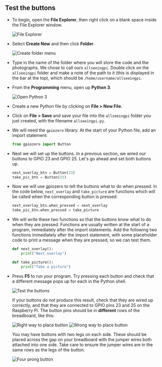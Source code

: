 ## Test the buttons

- To begin, open the **File Explorer**, then right click on a blank space inside the File Explorer window.

    ![File Explorer](images/file-explorer.png)

- Select **Create New** and then click **Folder**. 

    ![Create folder menu](images/create-folder.png)

- Type in the name of the folder where you will store the code and the photographs. We chose to call ours `allseeingpi`. Double click on the `allseeingpi` folder and make a note of the path to it (this is displayed in the bar at the top), which should be `/home/username/allseeingpi`.

- From the **Programming** menu, open up **Python 3**.

    ![Open Python 3](images/python3-app-menu.png)

- Create a new Python file by clicking on **File > New File**.

- Click on **File > Save** and save your file into the `allseeingpi` folder you just created, with the filename `allseeingpi.py`.

- We will need the `gpiozero` library. At the start of your Python file, add an import statement:

    ```python
    from gpiozero import Button
    ```

- Next we will set up the buttons. In a previous section, we wired our buttons to GPIO 23 and GPIO 25. Let's go ahead and set both buttons up.

    ```python
    next_overlay_btn = Button(23)
    take_pic_btn = Button(25)
    ```

- Now we will use gpiozero to tell the buttons what to do when pressed. In the code below, `next_overlay` and `take_picture` are functions which will be called when the corresponding button is pressed:

    ```python
    next_overlay_btn.when_pressed = next_overlay
    take_pic_btn.when_pressed = take_picture
    ```

- We will write these two functions so that the buttons know what to do when they are pressed. Functions are usually written at the start of a program, immediately after the import statements. Add the following two functions immediately after the import statement, with some placeholder code to print a message when they are pressed, so we can test them.

    ```python
    def next_overlay():
        print("Next overlay")

    def take_picture():
        print("Take a picture")
    ```

- Press **F5** to run your program. Try pressing each button and check that a different message pops up for each in the Python shell.

    ![Test the buttons](images/test-buttons.png)

    If your buttons do not produce this result, check that they are wired up correctly, and that they are connected to GPIO pins 23 and 25 on the Raspberry Pi. The button pins should be in **different** rows of the breadboard, like this:

    ![Right way to place button](images/right-button.png)
    ![Wrong way to place button](images/wrong-button.png)

    You may have buttons with two legs on each side. These should be placed across the gap on your breadboard with the jumper wires both attached into one side. Take care to ensure the jumper wires are in the same rows as the legs of the button.

    ![Four prong button](images/four-prong-button.png)

